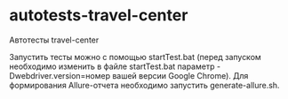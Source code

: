 # autotests-travel-center
Автотесты travel-center


Запустить тесты можно с помощью startTest.bat (перед запуском необходимо изменить в файле startTest.bat параметр -Dwebdriver.version=номер вашей версии Google Chrome).
Для формирования Allure-отчета необходимо запустить generate-allure.sh.
